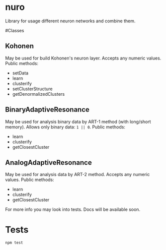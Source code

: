 # nuro
Library for usage different neuron networks and combine them.

#Classes

## Kohonen

May be used for build Kohonen's neuron layer. Accepts any numeric values. Public methods:

- setData
- learn
- clusterify
- setClusterStructure
- getDenormalizedClusters

## BinaryAdaptiveResonance

May be used for analysis binary data by ART-1 method (with long/short memory). Allows only binary data: `1 || 0`. Public methods:
- learn
- clusterify
- getClosestCluster

## AnalogAdaptiveResonance

May be used for analysis data by ART-2 method. Accepts any numeric values. Public methods:
- learn
- clusterify
- getClosestCluster

For more info you may look into tests. Docs will be available soon.

# Tests
```bash
npm test
```